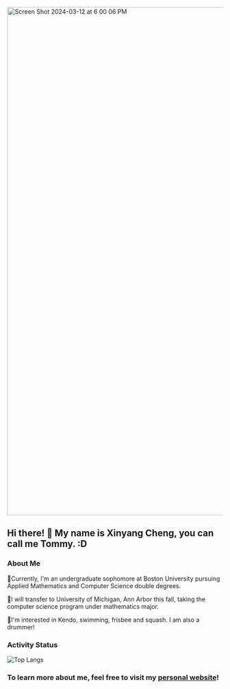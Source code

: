 <img width="1185" alt="Screen Shot 2024-03-12 at 6 00 06 PM" src="https://github.com/TommyCheng023/TommyCheng023/assets/115842289/e6583c66-df6d-43e0-854c-2c3e5125ed65">

## Hi there! 👋 My name is Xinyang Cheng, you can call me Tommy. :D

### About Me
📖Currently, I'm an undergraduate sophomore at Boston University pursuing Applied Mathematics and Computer Science double degrees. 

🔭I will transfer to University of Michigan, Ann Arbor this fall, taking the computer science program under mathematics major.

🌟I'm interested in Kendo, swimming, frisbee and squash. I am also a drummer!

### Activity Status
![Top Langs](http://github-readme-stats-gamma-plum-63.vercel.app/api/top-langs/?username=TommyCheng023&langs_count=6)

### To learn more about me, feel free to visit my [personal website](https://tommycheng023.github.io/)!

<!--
**TommyCheng023/TommyCheng023** is a ✨ _special_ ✨ repository because its `README.md` (this file) appears on your GitHub profile.

Here are some ideas to get you started:

- 🔭 I’m currently working on ...
- 🌱 I’m currently learning ...
- 👯 I’m looking to collaborate on ...
- 🤔 I’m looking for help with ...
- 💬 Ask me about ...
- 📫 How to reach me: ...
- 😄 Pronouns: ...
- ⚡ Fun fact: ...
-->

